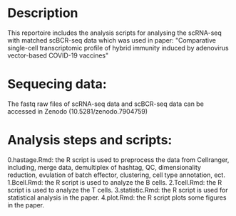 # Description
This reportoire includes the analysis scripts for analysing the scRNA-seq with matched scBCR-seq data which was used in paper: "Comparative single-cell transcriptomic profile of hybrid immunity induced by adenovirus vector-based COVID-19 vaccines"

# Sequecing data:
The fastq raw files of scRNA-seq data and scBCR-seq data can be accessed in Zenodo (10.5281/zenodo.7904759)

# Analysis steps and scripts:
0.hastage.Rmd: the R script is used to preprocess the data from Cellranger, including, merge data, demultiplex of hashtag, QC, dimensionality reduction, evulation of batch effector, clustering, cell type annotation, ect.
1.Bcell.Rmd: the R script is used to analyze the B cells.
2.Tcell.Rmd: the R script is used to analyze the T cells.
3.statistic.Rmd: the R script is used for statistical analysis in the paper.
4.plot.Rmd: the R script plots some figures in the paper.
